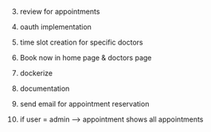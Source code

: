3. review for appointments
6. oauth implementation


4. time slot creation for specific doctors

1. Book now in home page & doctors page
2. dockerize
7. documentation
5. send email for appointment reservation

6. if user = admin --> appointment shows all appointments